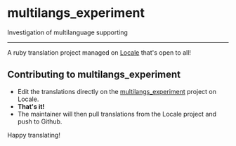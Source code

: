 multilangs_experiment
=====================

Investigation of multilanguage supporting

---

A ruby translation project managed on [Locale](http://www.localeapp.com/) that's open to all!

## Contributing to multilangs_experiment

- Edit the translations directly on the [multilangs_experiment](http://www.localeapp.com/projects/public?search=multilangs_experiment) project on Locale.
- **That's it!**
- The maintainer will then pull translations from the Locale project and push to Github.

Happy translating!
